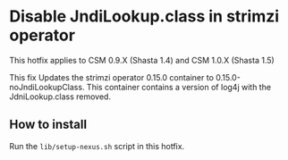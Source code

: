 # Disable JndiLookup.class in strimzi operator

This hotfix applies to CSM 0.9.X (Shasta 1.4) and CSM 1.0.X (Shasta 1.5)

This fix Updates the strimzi operator 0.15.0 container to 0.15.0-noJndiLookupClass.
This container contains a version of log4j with the JdniLookup.class removed.

## How to install

Run the `lib/setup-nexus.sh` script in this hotfix.
